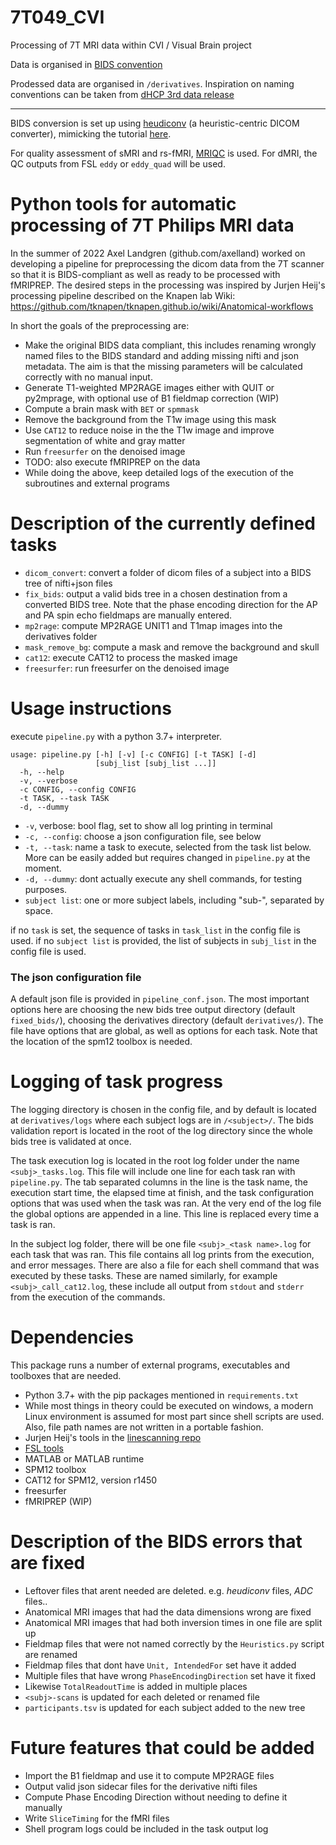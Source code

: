 # 7T049_CVI
Processing of 7T MRI data within CVI / Visual Brain project

Data is organised in [BIDS convention](https://bids.neuroimaging.io/specification.html)

Prodessed data are organised in `/derivatives`. Inspiration on naming conventions can be taken from [dHCP 3rd data release](https://biomedia.github.io/dHCP-release-notes/structure.html) 

-------------

BIDS conversion is set up using [heudiconv](https://heudiconv.readthedocs.io/en/latest/) (a heuristic-centric DICOM converter), mimicking the tutorial [here](http://reproducibility.stanford.edu/bids-tutorial-series-part-2a/).

For quality assessment of sMRI and rs-fMRI, [MRIQC](https://mriqc.readthedocs.io/en/stable/) is used. For dMRI, the QC outputs from FSL `eddy` or `eddy_quad` will be used. 

# Python tools for automatic processing of 7T Philips MRI data 
In the summer of 2022 Axel Landgren (github.com/axelland) worked on developing a pipeline for preprocessing the dicom data from the 7T scanner so that it is BIDS-compliant as well as ready to be processed with fMRIPREP. The desired steps in the processing was inspired by Jurjen Heij's processing pipeline described on the Knapen lab Wiki: https://github.com/tknapen/tknapen.github.io/wiki/Anatomical-workflows

In short the goals of the preprocessing are:
 - Make the original BIDS data compliant, this includes renaming wrongly named files to the BIDS standard and adding missing nifti and json metadata. The aim is that the missing parameters will be calculated correctly with no manual input.
 - Generate T1-weighted MP2RAGE images either with QUIT or py2mprage, with optional use of B1 fieldmap correction (WIP)
 - Compute a brain mask with `BET` or `spmmask`
 - Remove the background from the T1w image using this mask
 - Use `CAT12` to reduce noise in the the T1w image and improve segmentation of white and gray matter
 - Run `freesurfer` on the denoised image
 - TODO: also execute fMRIPREP on the data  
 - While doing the above, keep detailed logs of the execution of the subroutines and external programs

# Description of the currently defined tasks
- `dicom_convert`: convert a folder of dicom files of a subject into a BIDS tree of nifti+json files 
- `fix_bids`: output a valid bids tree in a chosen destination from a converted BIDS tree. Note that the phase encoding direction for the AP and PA spin echo fieldmaps are manually entered. 
- `mp2rage`: compute MP2RAGE UNIT1 and T1map images into the derivatives folder
- `mask_remove_bg`: compute a mask and remove the background and skull
- `cat12`: execute CAT12 to process the masked image
- `freesurfer`: run freesurfer on the denoised image  

# Usage instructions
execute `pipeline.py` with a python 3.7+ interpreter. 

```
usage: pipeline.py [-h] [-v] [-c CONFIG] [-t TASK] [-d]
                   [subj_list [subj_list ...]]
  -h, --help    
  -v, --verbose 
  -c CONFIG, --config CONFIG
  -t TASK, --task TASK
  -d, --dummy
```

 - `-v`, verbose: bool flag, set to show all log printing in terminal 
 - `-c, --config`: choose a json configuration file, see below
 - `-t, --task`: name a task to execute, selected from the task list below. More can be easily added but requires changed in `pipeline.py` at the moment. 
 - `-d, --dummy`: dont actually execute any shell commands, for testing purposes.
 - `subject list`: one or more subject labels, including "sub-", separated by space.   

if no `task` is set, the sequence of tasks in `task_list` in the config file is used. 
if no `subject list` is provided, the list of subjects in `subj_list` in the config file is used. 

### The json configuration file
A default json file is provided in `pipeline_conf.json`. The most important options here are choosing the new bids tree output directory (default `fixed_bids/`), choosing the derivatives directory (default `derivatives/`). The file have options that are global, as well as options for each task. Note that the location of the spm12 toolbox is needed.

# Logging of task progress
The logging directory is chosen in the config file, and by default is located at `derivatives/logs` where each subject logs are in `/<subject>/`.
The bids validation report is located in the root of the log directory since the whole bids tree is validated at once.  

The task execution log is located in the root log folder under the name `<subj>_tasks.log`. This file will include one line for each task ran with `pipeline.py`. The tab separated columns in the line is the task name, the execution start time, the elapsed time at finish, and the task configuration options that was used when the task was ran. At the very end of the log file the global options are appended in a line. This line is replaced every time a task is ran.   

In the subject log folder, there will be one file `<subj>_<task name>.log` for each task that was ran. This file contains all log prints from the execution, and error messages. There are also a file for each shell command that was executed by these tasks. These are named similarly, for example `<subj>_call_cat12.log`, these include all output from `stdout` and `stderr` from the execution of the commands. 

# Dependencies
This package runs a number of external programs, executables and toolboxes that are needed. 

- Python 3.7+ with the pip packages mentioned in `requirements.txt`
- While most things in theory could be executed on windows, a modern Linux environment is assumed for most part since shell scripts are used. Also, file path names are not written in a portable fashion. 
- Jurjen Heij's tools in the [linescanning repo](https://github.com/gjheij/linescanning)
- [FSL tools](https://fsl.fmrib.ox.ac.uk/fsl/fslwiki/Fslutils)
- MATLAB or MATLAB runtime 
- SPM12 toolbox
- CAT12 for SPM12, version r1450
- freesurfer
- fMRIPREP (WIP)

# Description of the BIDS errors that are fixed
- Leftover files that arent needed are deleted. e.g. *heudiconv* files, *ADC* files..
- Anatomical MRI images that had the data dimensions wrong are fixed
- Anatomical MRI images that had both inversion times in one file are split up
- Fieldmap files that were not named correctly by the `Heuristics.py` script are renamed
- Fieldmap files that dont have `Unit, IntendedFor` set have it added
- Multiple files that have wrong `PhaseEncodingDirection` set have it fixed
- Likewise `TotalReadoutTime` is added in multiple places
- `<subj>-scans` is updated for each deleted or renamed file
- `participants.tsv` is updated for each subject added to the new tree

# Future features that could be added 
- Import the B1 fieldmap and use it to compute MP2RAGE files
- Output valid json sidecar files for the derivative nifti files
- Compute Phase Encoding Direction without needing to define it manually
- Write `SliceTiming` for the fMRI files
- Shell program logs could be included in the task output log
